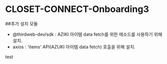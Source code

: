 # CLOSET-CONNECT-Onboarding3

##추가 설치 모듈

- @thirdweb-dev/sdk : AZIKI 아이템 data fetch를 위한 메소드를 사용하기 위해 설치.
- axios : 'items' API(AZUKI 아이템 data fetch) 호출을 위해 설치.

test